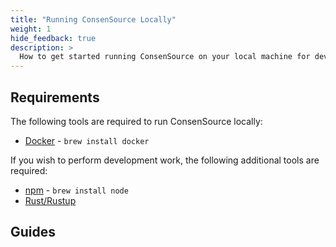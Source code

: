 ```yaml
---
title: "Running ConsenSource Locally"
weight: 1
hide_feedback: true
description: >
  How to get started running ConsenSource on your local machine for development purposes.
---
```


## Requirements

The following tools are required to run ConsenSource locally:

- [Docker](https://docs.docker.com/get-started/) - `brew install docker`

If you wish to perform development work, the following additional tools are required:

- [npm](https://docs.npmjs.com/about-npm/) - `brew install node`
- [Rust/Rustup](https://www.rust-lang.org/tools/install)


## Guides
